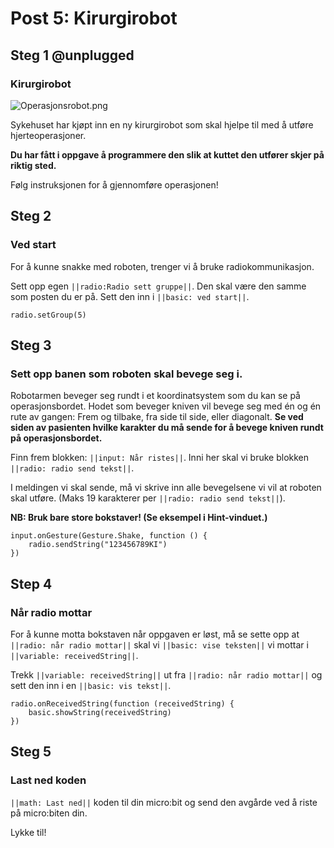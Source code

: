 # Post 5: Kirurgirobot

## Steg 1 @unplugged

### Kirurgirobot

![Operasjonsrobot.png](https://i.postimg.cc/ydJ4CGmY/Operasjonsrobot.png)

Sykehuset har kjøpt inn en ny kirurgirobot som skal hjelpe til med å utføre hjerteoperasjoner. 

**Du har fått i oppgave å programmere den slik at kuttet den utfører skjer på riktig sted.**

Følg instruksjonen for å gjennomføre operasjonen!


## Steg 2

### Ved start

For å kunne snakke med roboten, trenger vi å bruke radiokommunikasjon. 

Sett opp egen ``||radio:Radio sett gruppe||``. Den skal være den samme som posten du er på. Sett den inn i ``||basic: ved start||``.

```blocks
radio.setGroup(5)
```

## Steg 3

### Sett opp banen som roboten skal bevege seg i.

Robotarmen beveger seg rundt i et koordinatsystem som du kan se på operasjonsbordet. Hodet som beveger kniven vil bevege seg med én og én rute av gangen: Frem og tilbake, fra side til side, eller diagonalt. **Se ved siden av pasienten hvilke karakter du må sende for å bevege kniven rundt på operasjonsbordet.**

Finn frem blokken: ``||input: Når ristes||``. Inni her skal vi bruke blokken ``||radio: radio send tekst||``.

I meldingen vi skal sende, må vi skrive inn alle bevegelsene vi vil at roboten skal utføre.  (Maks 19 karakterer per ``||radio: radio send tekst||``). 

**NB: Bruk bare store bokstaver! (Se eksempel i Hint-vinduet.)**

```blocks
input.onGesture(Gesture.Shake, function () {
    radio.sendString("123456789KI")
})
```


## Step 4

### Når radio mottar

For å kunne motta bokstaven når oppgaven er løst, må se sette opp at ``||radio: når radio mottar||`` skal vi ``||basic: vise teksten||`` vi mottar i ``||variable: receivedString||``.

Trekk ``||variable: receivedString||`` ut fra ``||radio: når radio mottar||`` og sett den inn i en ``||basic: vis tekst||``.

```blocks
radio.onReceivedString(function (receivedString) {
    basic.showString(receivedString)
})
```

## Steg 5

### Last ned koden

``||math: Last ned||`` koden til din micro:bit og send den avgårde ved å riste på micro:biten din. 

Lykke til!